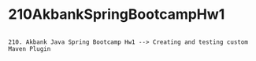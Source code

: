 # 210AkbankSpringBootcampHw1

```

210. Akbank Java Spring Bootcamp Hw1 --> Creating and testing custom Maven Plugin

```

